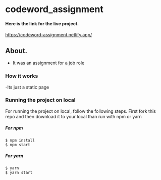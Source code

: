 # codeword_assignment 

#### Here is the link for the live project.
https://codeword-assignment.netlify.app/

## About.
- It was an assignment for a job role


### How it works 
-Its just a static page



### Running the project on local
For running the project on local, follow the following steps.
First fork this repo and then download it to your local than run with npm or yarn
##### For npm
```
$ npm install
$ npm start
```
##### For yarn
```
$ yarn
$ yarn start
```

